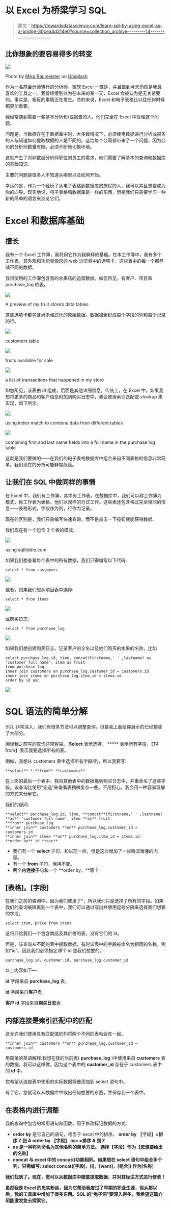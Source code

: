 # 以 Excel 为桥梁学习 SQL

> 原文：<https://towardsdatascience.com/learn-sql-by-using-excel-as-a-bridge-30cea4d314e0?source=collection_archive---------14----------------------->

## 比你想象的要容易得多的转变

![](img/e2d9ab3610356da5a88c724337fcd61a.png)

Photo by [Mika Baumeister](https://unsplash.com/@mbaumi?utm_source=medium&utm_medium=referral) on [Unsplash](https://unsplash.com?utm_source=medium&utm_medium=referral)

作为一名前会计师转行的分析师，微软 Excel 一直是，并且直到今天仍然是我最喜欢的工具之一。我曾经傻到以为在未来的某一天，Excel 会被认为是无关紧要的。事实是，相反的事情正在发生。总的来说，Excel 和电子表格比以往任何时候都更加重要。

我经常遇到需要一些基本分析和/或报告的人。他们完全在 Excel 中处理这个问题。

问题是，当数据存在于数据库中时，大多数情况下，必须使用数据进行分析或报告的人与知道如何提取数据的人是不同的。这给每个公司都带来了一个问题，因为公司的分析师数量有限，必须不断地切换环境。

这就产生了对非数据分析师职位的员工的需求，他们需要了解基本的查询和数据库的基础知识。

主要的问题是很多人不知道从哪里以及如何开始。

幸运的是，作为一个经历了从电子表格到数据库的旅程的人，我可以并且想要成为你的向导。现实地说，电子表格和数据库是一样的东西，但是我们只需要学习一种新的简单的语言来浏览它们。

# Excel 和数据库基础

## 擅长

我有一个 Excel 工作簿，我将用它作为我解释的基础。在本工作簿中，我有多个工作表，其外观和功能就像您的 web 浏览器中的选项卡。这些表中的每一个都存储不同的数据。

我将使用的工作簿包含我的水果店的运营数据。如您所见，有客户、项目和 purchase_log 的表。

![](img/5cefe7c9f5bfddfee4577967124f577d.png)

A preview of my fruit store’s data tables

这些选项卡都包含尚未格式化的原始数据。数据被组织成每个字段的列和每个记录的行。

![](img/3ba9d26162ad7116bf244474c94b6809.png)

customers table

![](img/1347c5686d460a949e0dbd3bbd70390a.png)

fruits available for sale

![](img/829e760ce556e9d0da86118527385c8e.png)

a list of transactions that happened in my store

如您所见，该表由 id 组成，后面是其他详细信息。传统上，在 Excel 中，如果我想将更多的商品和客户信息附加到购买日志中，我会使用索引匹配或 vlookup 来实现，如下所示。

![](img/ea6981725a55f87df3492fa77db7626b.png)

using index match to combine data from different tables

![](img/c0e09846a78973bf38cbd6a5e76441b5.png)

combining first and last name fields into a full name in the purchase log table

这就是我们要做的——在我们的电子表格数据库中组合来自不同表格的信息非常简单。我们现在的分析可能非常危险。

## 让我们在 SQL 中做同样的事情

在 Excel 中，我们有工作簿，其中有工作表。在数据库中，我们可以称工作簿为模式，称工作表为表格。他们以同样的方式工作。这些表还包含格式完全相同的信息——表格形式，字段作为列，行作为记录。

现在的区别是，我们只需编写快速查询，而不是点击一下按钮就能获得数据。

我们现在有一个包含 3 个表的模式:

![](img/a06337aa2cfbfbd128cf48a6b8deb07f.png)

using sqlfiddle.com

如果我们想查看每个表中的所有数据，我们只需编写以下代码:

```
select * from customers
```

![](img/cd49e82d45756e812b8c7110b0091d60.png)

或者，如果我们想从项目表中选择:

```
select * from items
```

![](img/5aca72d25b5c316f6a6e0a4aeb9ae793.png)

或购买日志:

```
select * from purchase_log
```

![](img/14961e959968d5ba296fd79a93517ce3.png)

如果我们想创建购买日志，记录客户的全名以及他们购买的水果的名称，比如

```
select purchase_log.id, time, concat(firstname,' ' ,lastname) as 'customer full name', item as fruit
from purchase_log
inner join customers on purchase_log.customer_id = customers.id
inner join items on purchase_log.item_id = items.id
order by id asc
```

![](img/ed01a9b93839dd6ea0b09e1114ea905a.png)

# SQL 语法的简单分解

SQL 非常深入，我们有很多方法可以调整查询，但是我上面给你展示的已经排除了大部分。

阅读我之前写的查询非常容易。 **Select** 表示选择， ***** 表示所有字段，【T4 from】表示我要选择所有的表。

例如，我想从 customers 表中选择所有字段/列，所以我要写:

```
**select** * **from** **customers**
```

在上面的最后一个表中，我将其他表中的数据拖到购买日志中，并重命名了这些字段。该查询比使用“全选”来查看表稍微复杂一些。不用担心，我会用一种容易理解的方式来分解它。

我们的疑问:

```
**select** purchase_log.id, time, **concat**(firstname,' ' ,lastname) **as** 'customer full name', item **as** fruit
**from** purchase_log
**inner join** customers **on** purchase_log.customer_id = customers.id
**inner join** items **on** purchase_log.item_id = items.id
**order by** id **asc**
```

*   我们有一个 **select** 子句，和以前一样，但是这次增加了一些晦涩难懂的内容。
*   有一个 **from** 子句，保持不变。
*   两个**内连接**子句和一个 **order by。**嗯？

## [表格]。[字段]

在我们之前的查询中，因为我们使用了*，所以我们只是选择了所有的字段。如果我们的查询被隔离到一个表中，我们可以通过写出并使用逗号分隔来选择我们想要的字段。

```
select item, price from items
```

这将只给我们一个包含商品及其价格的表，没有它们的 id。

但是，该查询从不同的表中提取数据，有时该表中的字段被命名为相同的名称，例如“id”。因此我们必须指定*哪个* id 是我们想要的。

```
purchase_log.id, customer.id, purchase_log.customer_id
```

以上内容如下—

**id** 字段来自 **purchase_log** 表，

**id** 字段来自**客户**表，

**客户 id** 字段来自**购买日志**表

## 内部连接是索引匹配中的匹配

这允许我们使用具有匹配值的列将两个不同的表粘合在一起。

```
**inner join** customers **on** purchase_log.customer_id = customers.id
```

用简单的英语解释:我想在我的当前表( **purchase_log** )中使用来自 **customers** 表的数据，我可以这样做，因为这个表中的 **customer_id** 存在于 customers 表中的 **id** 中。

您希望从连接表中使用的实际数据将被添加到 select 语句中。

有了它，您就可以从数据库中取出任何想要的东西，并保存到一个表中。

## 在表格内进行调整

我的查询中包含的常用语句和函数，用于修改标记数据的方式:

*   **order by** 是它自己的语句，相当于 excel 中的排序。
    **order by** 【字段】**=排序 Z 到 A
    **order by** 【字段】 **asc** =排序 A 到 Z**
*   ****as** 是一种将列命名为其他名称的简单方法。
    选择【字段】**作为**【您想要给出的名称】**
*   ****concat** 与 excel 中的 concat()功能相同。如果想在 select 语句中组合多个列，只需编写:
    **select concat**([字段]，[i]，[want]，[组合]) **作为**[名称]**

**我们找到了。现在，您可以从数据库中随意提取数据，并对其标注方式进行修改！**

**虽然我是 Excel 的忠实粉丝，因为它帮助我度过了早期的职业生涯，但从那以后，我的工具库中增加了很多东西。SQL 的“兔子洞”要深入得多，我希望这篇介绍能激发您去探索它。**